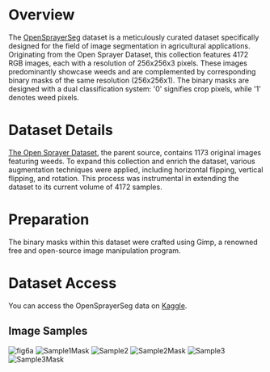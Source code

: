 # Overview
The [OpenSprayerSeg](https://www.kaggle.com/datasets/thatawkwardguy/opensprayerseg/data) dataset is a meticulously curated dataset specifically designed for the field of image segmentation in agricultural applications. Originating from the Open Sprayer Dataset, this collection features 4172 RGB images, each with a resolution of 256x256x3 pixels. These images predominantly showcase weeds and are complemented by corresponding binary masks of the same resolution (256x256x1). The binary masks are designed with a dual classification system: '0' signifies crop pixels, while '1' denotes weed pixels.

# Dataset Details
[The Open Sprayer Dataset](https://www.kaggle.com/datasets/gavinarmstrong/open-sprayer-images), the parent source, contains 1173 original images featuring weeds. To expand this collection and enrich the dataset, various augmentation techniques were applied, including horizontal flipping, vertical flipping, and rotation. This process was instrumental in extending the dataset to its current volume of 4172 samples.

# Preparation
The binary masks within this dataset were crafted using Gimp, a renowned free and open-source image manipulation program.

# Dataset Access
You can access the OpenSprayerSeg data on [Kaggle](https://www.kaggle.com/datasets/thatawkwardguy/opensprayerseg/data).

## Image Samples
![fig6a](https://user-images.githubusercontent.com/29514438/86437885-1a3e0a80-bd23-11ea-9d7e-73de0eabf982.jpg)
![Sample1Mask](https://user-images.githubusercontent.com/29514438/86437890-1ca06480-bd23-11ea-98cf-e498a0bb0b96.jpg)
![Sample2](https://user-images.githubusercontent.com/29514438/86437894-1d38fb00-bd23-11ea-8ead-78dbcd738e09.jpg)
![Sample2Mask](https://user-images.githubusercontent.com/29514438/86437900-1f02be80-bd23-11ea-90bf-a09ec7bd7c8d.jpg)
![Sample3](https://user-images.githubusercontent.com/29514438/86437901-1f9b5500-bd23-11ea-86e9-df0cfab58584.jpg)
![Sample3Mask](https://user-images.githubusercontent.com/29514438/86437906-21651880-bd23-11ea-87c3-b333660ceb86.jpg)
